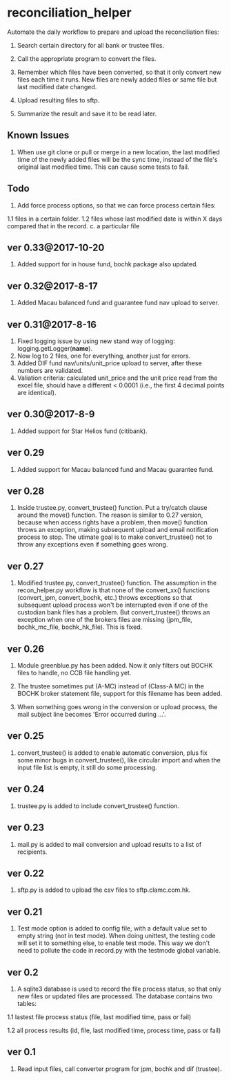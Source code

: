 # reconciliation_helper

Automate the daily workflow to prepare and upload the reconciliation files:

1. Search certain directory for all bank or trustee files.

2. Call the appropriate program to convert the files.

3. Remember which files have been converted, so that it only convert new files each time it runs. New files are newly added files or same file but last modified date changed.

4. Upload resulting files to sftp.

5. Summarize the result and save it to be read later.




## Known Issues

1. When use git clone or pull or merge in a new location, the last modified time of the newly added files will be the sync time, instead of the file's original last modified time. This can cause some tests to fail.




## Todo

1. Add force process options, so that we can force process certain files:

1.1 files in a certain folder.
1.2 files whose last modified date is within X days compared that in the record.
	c. a particular file





## ver 0.33@2017-10-20

1. Added support for in house fund, bochk package also updated.



## ver 0.32@2017-8-17

1. Added Macau balanced fund and guarantee fund nav upload to server.




## ver 0.31@2017-8-16

1. Fixed logging issue by using new stand way of logging: logging.getLogger(__name__).
2. Now log to 2 files, one for everything, another just for errors.
3. Added DIF fund nav/units/unit_price upload to server, after these numbers are validated.
4. Valiation criteria: calculated unit_price and the unit price read from the excel file, should have a different < 0.0001 (i.e., the first 4 decimal points are identical).




## ver 0.30@2017-8-9

1. Added support for Star Helios fund (citibank).




## ver 0.29

1. Added support for Macau balanced fund and Macau guarantee fund.




## ver 0.28

1. Inside trustee.py, convert_trustee() function. Put a try/catch clause around the move() function. The reason is similar to 0.27 version, because when access rights have a problem, then move() function throws an exception, making subsequent upload and email notification process to stop. The utimate goal is to make convert_trustee() not to throw any exceptions even if something goes wrong.



## ver 0.27

1. Modified trustee.py, convert_trustee() function. The assumption in the recon_helper.py workflow is that none of the convert_xx() functions (convert_jpm, convert_bochk, etc.) throws exceptions so that subsequent upload process won't be interrupted even if one of the custodian bank files has a problem. But convert_trustee() throws an exception when one of the brokers files are missing (jpm_file, bochk_mc_file, bochk_hk_file). This is fixed.




## ver 0.26

1. Module greenblue.py has been added. Now it only filters out BOCHK files to handle, no CCB file handling yet.

2. The trustee sometimes put (A-MC) instead of (Class-A MC) in the BOCHK broker statement file, support for this filename has been added.

3. When something goes wrong in the conversion or upload process, the mail subject line becomes 'Error occurred during ...'.




## ver 0.25

1. convert_trustee() is added to enable automatic conversion, plus fix some minor bugs in convert_trustee(), like circular import and when the input file list is empty, it still do some processing.




## ver 0.24

1. trustee.py is added to include convert_trustee() function. 




## ver 0.23

1. mail.py is added to mail conversion and upload results to a list of recipients.



## ver 0.22

1. sftp.py is added to upload the csv files to sftp.clamc.com.hk.




## ver 0.21

1. Test mode option is added to config file, with a default value set to empty string (not in test mode). When doing unittest, the testing code will set it to something else, to enable test mode. This way we don't need to pollute the code in record.py with the testmode global variable.




## ver 0.2

1. A sqlite3 database is used to record the file process status, so that only new files or updated files are processed. The database contains two tables:
	
1.1 lastest file process status (file, last modified time, pass or fail)

1.2 all process results (id, file, last modified time, process time, pass or fail)




## ver 0.1

1. Read input files, call converter program for jpm, bochk and dif (trustee).



